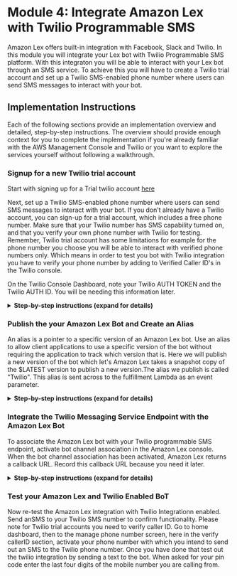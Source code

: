 # Module 4: Integrate Amazon Lex with Twilio Programmable SMS 

Amazon Lex offers built-in integration with Facebook, Slack and Twilio. In this module you will integrate your Lex bot with Twilio Programmable SMS platform. With this integraton you will be able to interact with your Lex bot through an SMS service. To achieve this you will have to create a Twilio trial account and set up a Twilio SMS-enabled phone number where users can send SMS messages to interact with your bot. 

## Implementation Instructions

Each of the following sections provide an implementation overview and detailed, step-by-step instructions. The overview should provide enough context for you to complete the implementation if you're already familiar with the AWS Management Console and Twilio or you want to explore the services yourself without following a walkthrough.

### Signup for a new Twilio trial account
Start with signing up for a Trial twilio account 
[here](https://www.twilio.com/try-twilio) 

Next, set up a Twilio SMS-enabled phone number where users can send SMS messages to interact with your bot. If you don’t already have a Twilio account, you can sign-up for a trial account, which includes a free phone number. Make sure that your Twilio number has SMS capability turned on, and that you verify your own phone number with Twilio for testing. Remember, Twilio trial account has some limitations for example for the phone number you choose you will be able to interact with verified phone numbers only. Which means in order to test you bot with Twilio integration you have to verify your phone number by adding to Verified Caller ID's in the Twilio console.

On the Twilio Console Dashboard, note your Twilio AUTH TOKEN and the Twilio AUTH ID. You will be needing this information later.

<details>
<summary><strong>Step-by-step instructions (expand for details)</strong></summary><p>

1. Once you sign up for the trial account, Take a note of the  Twilio AUTH TOKEN and the Twilio AUTH ID listed in the home Dashboard page.
2. Pick up a phone number. This phone number will be the SMS phone number which your bot users will use to interact with the lex bot you created.Please note Twilio supports SMS for US numbers only. While picking a number for your bot users pick out an US phone number.
3. Go to the home dashboard and then click on the manage phone number option.
4. Next click on the Verified Caller IDs section and verify your individual phone number with which you will be sending an SMS. This is your personnel phone number.
</p></details>

### Publish the your Amazon Lex Bot and Create an Alias
An alias is a pointer to a specific version of an Amazon Lex bot. Use an alias to allow client applications to use a specific version of the bot without requiring the application to track which version that is. Here we will publish a new version of the bot which let's Amazon Lex takes a snapshot copy of the $LATEST version to publish a new version.The alias we publish is called "Twilio". This alias is sent across to the fulfillment Lambda as an event parameter. 
<details>
<summary><strong>Step-by-step instructions (expand for details)</strong></summary><p>

1. Verify that the console shows the $LATEST as the bot version next to the bot name.
2. Choose **Publish**.
3. On the Publish botname wizard, specify an **alias**, name the alias "Twilio", and then choose Publish.
4. Verify that the Amazon Lex console shows the new version next to the bot name.
</p></details>

### Integrate the Twilio Messaging Service Endpoint with the Amazon Lex Bot 
To associate the Amazon Lex bot with your Twilio programmable SMS endpoint, activate bot channel association in the Amazon Lex console. When the bot channel association has been activated, Amazon Lex returns a callback URL. Record this callback URL because you need it later.
<details>
<summary><strong>Step-by-step instructions (expand for details)</strong></summary><p>

1. Open the [Amazon Lex console](https://console.aws.amazon.com/lex/home?region=us-east-1) and Choose the Amazon Lex bot that you created in this workshop.
2. Choose the **Channels** tab.
3. In the **Chatbots section**, choose **Twilio SMS**.
4. In the **Twilio SMS** page provide the following information.
	* Type a name. For example, BotTwilioAssociation.
	* Choose "aws/lex" from KMS key.
	* For Alias, choose the bot alias you created earlier.
	* For Authentication Token, type the AUTH TOKEN for your Twilio account.
	* Choose Activate. On activating this you will have a Channel endpoint created for Twilio. Take a note of this endpoint.
![Alt text](http://docs.aws.amazon.com/lex/latest/dg/images/twilio-10a.png "Optional title")

5. Once the Amazon Lex part is setup. On the Twilio console, we connect the Twilio SMS endpoint to the Amazon Lex bot.
6. Login to your Twilio again. Go to Managed Numbers Screen again.
7. Under the Active number screen, Messenging tab update the webhook to the Channel endpoint you received once you activated the channed in the Amazon Lex console.
![Alt text](https://s3.amazonaws.com/lexworkshop/twilio2.png "Optional title")

</p></details>

### Test your Amazon Lex and Twilio Enabled BoT

Now re-test the Amazon Lex integration with Twilio Integrationn enabled. Send anSMS to your Twilio SMS number to confirm functionality. Please note for Twilio trial accounts you need to verify caller ID. Go to home dashboard, then to the manage phone number screen, here in the verify callerID section, activate your phone number with which you intend to send out an SMS to the Twilio phone number. Once you have done that test out the twilio integration by sending a text to the bot. When asked for your pin code enter the last four digits of the mobile number you are calling from.






